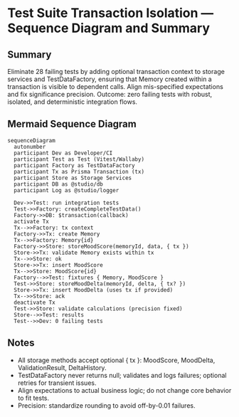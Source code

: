 # Test Suite Transaction Isolation — Sequence Diagram and Summary

## Summary

Eliminate 28 failing tests by adding optional transaction context to storage services and TestDataFactory, ensuring that Memory created within a transaction is visible to dependent calls. Align mis-specified expectations and fix significance precision. Outcome: zero failing tests with robust, isolated, and deterministic integration flows.

## Mermaid Sequence Diagram

```mermaid
sequenceDiagram
  autonumber
  participant Dev as Developer/CI
  participant Test as Test (Vitest/Wallaby)
  participant Factory as TestDataFactory
  participant Tx as Prisma Transaction (tx)
  participant Store as Storage Services
  participant DB as @studio/db
  participant Log as @studio/logger

  Dev->>Test: run integration tests
  Test->>Factory: createCompleteTestData()
  Factory->>DB: $transaction(callback)
  activate Tx
  Tx-->>Factory: tx context
  Factory->>Tx: create Memory
  Tx-->>Factory: Memory{id}
  Factory->>Store: storeMoodScore(memoryId, data, { tx })
  Store->>Tx: validate Memory exists within tx
  Tx-->>Store: ok
  Store->>Tx: insert MoodScore
  Tx-->>Store: MoodScore{id}
  Factory-->>Test: fixtures { Memory, MoodScore }
  Test->>Store: storeMoodDelta(memoryId, delta, { tx? })
  Store->>Tx: insert MoodDelta (uses tx if provided)
  Tx-->>Store: ack
  deactivate Tx
  Test->>Store: validate calculations (precision fixed)
  Store-->>Test: results
  Test-->>Dev: 0 failing tests
```

## Notes

- All storage methods accept optional { tx }: MoodScore, MoodDelta, ValidationResult, DeltaHistory.
- TestDataFactory never returns null; validates and logs failures; optional retries for transient issues.
- Align expectations to actual business logic; do not change core behavior to fit tests.
- Precision: standardize rounding to avoid off-by-0.01 failures.
